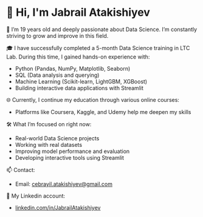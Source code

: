 # 👋 Hi, I'm Jabrail Atakishiyev

🧠 I’m 19 years old and deeply passionate about Data Science. I’m constantly striving to grow and improve in this field.

🎓 I have successfully completed a 5-month Data Science training in LTC Lab. During this time, I gained hands-on experience with:
- Python (Pandas, NumPy, Matplotlib, Seaborn)
- SQL (Data analysis and querying)
- Machine Learning (Scikit-learn, LightGBM, XGBoost)
- Building interactive data applications with Streamlit

🌐 Currently, I continue my education through various online courses:
- Platforms like Coursera, Kaggle, and Udemy help me deepen my skills

🛠 What I’m focused on right now:
- Real-world Data Science projects
- Working with real datasets
- Improving model performance and evaluation
- Developing interactive tools using Streamlit

📫 Contact:  
- Email: [cebrayil.atakishiyev@gmail.com](mailto:cebrayil.atakishiyev@gmail.com)

🔗 My Linkedin account:
- [linkedin.com/in/JabrailAtakishiyev](https://www.linkedin.com/in/jabrail-atakishiyev-85883a350/)



<!--
**Jabrail-Atakishiyev/Jabrail-Atakishiyev** is a ✨ _special_ ✨ repository because its `README.md` (this file) appears on your GitHub profile.

Here are some ideas to get you started:

- 🔭 I’m currently working on ...
- 🌱 I’m currently learning ...
- 👯 I’m looking to collaborate on ...
- 🤔 I’m looking for help with ...
- 💬 Ask me about ...
- 📫 How to reach me: ...
- 😄 Pronouns: ...
- ⚡ Fun fact: ...
-->
